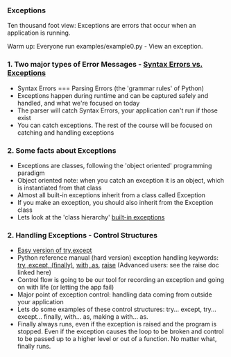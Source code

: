 
### Exceptions

Ten thousand foot view:  Exceptions are errors that occur when an application is running.

Warm up: Everyone run examples/example0.py - View an exception.


### 1. Two major types of Error Messages - [Syntax Errors vs. Exceptions](https://docs.python.org/2/tutorial/errors.html)
- Syntax Errors === Parsing Errors (the 'grammar rules' of Python)
- Exceptions happen during runtime and can be captured safely and handled, and what we're focused on today
- The parser will catch Syntax Errors, your application can't run if those exist
- You can catch exceptions.  The rest of the course will be focused on catching and handling exceptions


### 2. Some facts about Exceptions
- Exceptions are classes, following the 'object oriented' programming paradigm
- Object oriented note: when you catch an exception it is an object, which is instantiated from that class
- Almost all built-in exceptions inherit from a class called Exception
- If you make an exception, you should also inherit from the Exception class
- Lets look at the 'class hierarchy' [built-in exceptions](https://docs.python.org/2/library/exceptions.html#exception-hierarchy)


### 2. Handling Exceptions - Control Structures
- [Easy version of try,except](https://docs.python.org/2/tutorial/errors.html#handling-exceptions)
- Python reference manual (hard version) exception handling keywords: [try, except, (finally)](https://docs.python.org/2/reference/compound_stmts.html#the-try-statement), [with, as](https://docs.python.org/2/reference/compound_stmts.html#the-with-statement), [raise](https://docs.python.org/2/reference/simple_stmts.html#raise) (Advanced users: see the raise doc linked here)
- Control flow is going to be our tool for recording an exception and going on with life (or letting the app fail)
- Major point of exception control: handling data coming from outside your application
- Lets do some examples of these control structures: try... except, try... except... finally, with... as, making a with... as.
- Finally always runs, even if the exception is raised and the program is stopped. Even if the exception causes the loop to be broken and control to be passed up to a higher level or out of a function. No matter what, finally runs.




